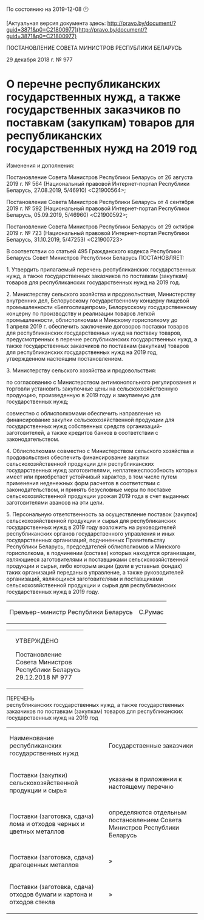 По состоянию на 2019-12-08 &#x1F550;

[Актуальная версия документа здесь: http://pravo.by/document/?guid=3871&p0=C21800977](http://pravo.by/document/?guid=3871&p0=C21800977)

<p>ПОСТАНОВЛЕНИЕ СОВЕТА МИНИСТРОВ РЕСПУБЛИКИ БЕЛАРУСЬ</p>
<p>29 декабря 2018 г. № 977</p>
<h1>О перечне республиканских государственных нужд, а также государственных заказчиков по поставкам (закупкам) товаров для республиканских государственных нужд на 2019 год</h1>
<p>Изменения и дополнения:</p>
<p>Постановление Совета Министров Республики Беларусь от 26 августа 2019 г. № 564 (Национальный правовой Интернет-портал Республики Беларусь, 27.08.2019, 5/46910) &lt;C21900564&gt;;</p>
<p>Постановление Совета Министров Республики Беларусь от 4 сентября 2019 г. № 592 (Национальный правовой Интернет-портал Республики Беларусь, 05.09.2019, 5/46960) &lt;C21900592&gt;;</p>
<p>Постановление Совета Министров Республики Беларусь от 29 октября 2019 г. № 723 (Национальный правовой Интернет-портал Республики Беларусь, 31.10.2019, 5/47253) &lt;C21900723&gt;</p>
<p></p>
<p>В соответствии со статьей 495 Гражданского кодекса Республики Беларусь Совет Министров Республики Беларусь ПОСТАНОВЛЯЕТ:</p>
<p>1. Утвердить прилагаемый перечень республиканских государственных нужд, а также государственных заказчиков по поставкам (закупкам) товаров для республиканских государственных нужд на 2019 год.</p>
<p>2. Министерству сельского хозяйства и продовольствия, Министерству внутренних дел, Белорусскому государственному концерну пищевой промышленности «Белгоспищепром», Белорусскому государственному концерну по производству и реализации товаров легкой промышленности, облисполкомам и Минскому горисполкому до 1 апреля 2019 г. обеспечить заключение договоров поставки товаров для республиканских государственных нужд на поставку товаров, предусмотренных в перечне республиканских государственных нужд, а также государственных заказчиков по поставкам (закупкам) товаров для республиканских государственных нужд на 2019 год, утвержденном настоящим постановлением.</p>
<p>3. Министерству сельского хозяйства и продовольствия:</p>
<p>по согласованию с Министерством антимонопольного регулирования и торговли установить закупочные цены на сельскохозяйственную продукцию, произведенную в 2019 году и закупаемую для государственных нужд;</p>
<p>совместно с облисполкомами обеспечить направление на финансирование закупки сельскохозяйственной продукции для государственных нужд собственных средств организаций-заготовителей, а также кредитов банков в соответствии с законодательством.</p>
<p>4. Облисполкомам совместно с Министерством сельского хозяйства и продовольствия обеспечить финансирование закупки сельскохозяйственной продукции для республиканских государственных нужд заготовителями, неплатежеспособность которых имеет или приобретает устойчивый характер, в том числе путем применения неденежных форм расчетов в соответствии с законодательством, и принять безусловные меры по поставке сельскохозяйственной продукции урожая 2019 года в счет выданных заготовителями авансов на эти цели.</p>
<p>5. Персональную ответственность за осуществление поставок (закупок) сельскохозяйственной продукции и сырья для республиканских государственных нужд в 2019 году возложить на руководителей республиканских органов государственного управления и иных государственных организаций, подчиненных Правительству Республики Беларусь, председателей облисполкомов и Минского горисполкома, в подчинении (составе) которых находятся организации, являющиеся заготовителями и поставщиками сельскохозяйственной продукции и сырья, либо которым акции (доли в уставных фондах) таких организаций переданы в управление, а также руководителей организаций, являющихся заготовителями и поставщиками сельскохозяйственной продукции и сырья для республиканских государственных нужд в 2019 году.</p>
<p></p>
<table><tr>
<td><p>Премьер-министр Республики Беларусь</p></td>
<td><p>С.Румас</p></td>
</tr></table>
<p></p>
<table><tr>
<td><p></p></td>
<td>
<p>УТВЕРЖДЕНО</p>
<p>Постановление<br>Совета Министров<br>Республики Беларусь<br>29.12.2018 № 977</p>
</td>
</tr></table>
<p>ПЕРЕЧЕНЬ<br>республиканских государственных нужд, а также государственных заказчиков по поставкам (закупкам) товаров для республиканских государственных нужд на 2019 год</p>
<table>
<tr>
<td><p>Наименование республиканских государственных нужд</p></td>
<td><p>Государственные заказчики</p></td>
</tr>
<tr>
<td><p>Поставки (закупки) сельскохозяйственной продукции и сырья</p></td>
<td><p>указаны в приложении к настоящему перечню</p></td>
</tr>
<tr>
<td><p>Поставки (заготовка, сдача) лома и отходов черных и цветных металлов</p></td>
<td><p>определяются отдельным постановлением Совета Министров Республики Беларусь</p></td>
</tr>
<tr>
<td><p>Поставки (заготовка, сдача) драгоценных металлов</p></td>
<td><p>»</p></td>
</tr>
<tr>
<td><p>Поставки (заготовка, сдача) отходов бумаги и картона и отходов стекла</p></td>
<td><p>»</p></td>
</tr>
</table>
<p></p>
